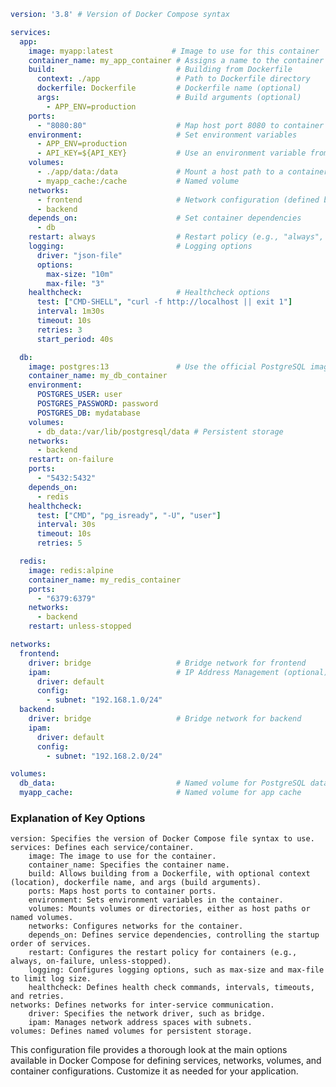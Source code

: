 


```yaml
version: '3.8' # Version of Docker Compose syntax

services:
  app:
    image: myapp:latest             # Image to use for this container
    container_name: my_app_container # Assigns a name to the container
    build:                           # Building from Dockerfile
      context: ./app                 # Path to Dockerfile directory
      dockerfile: Dockerfile         # Dockerfile name (optional)
      args:                          # Build arguments (optional)
        - APP_ENV=production
    ports:
      - "8080:80"                    # Map host port 8080 to container port 80
    environment:                     # Set environment variables
      - APP_ENV=production
      - API_KEY=${API_KEY}           # Use an environment variable from host
    volumes:
      - ./app/data:/data             # Mount a host path to a container path
      - myapp_cache:/cache           # Named volume
    networks:
      - frontend                     # Network configuration (defined below)
      - backend
    depends_on:                      # Set container dependencies
      - db
    restart: always                  # Restart policy (e.g., "always", "on-failure")
    logging:                         # Logging options
      driver: "json-file"
      options:
        max-size: "10m"
        max-file: "3"
    healthcheck:                     # Healthcheck options
      test: ["CMD-SHELL", "curl -f http://localhost || exit 1"]
      interval: 1m30s
      timeout: 10s
      retries: 3
      start_period: 40s

  db:
    image: postgres:13               # Use the official PostgreSQL image
    container_name: my_db_container
    environment:
      POSTGRES_USER: user
      POSTGRES_PASSWORD: password
      POSTGRES_DB: mydatabase
    volumes:
      - db_data:/var/lib/postgresql/data # Persistent storage
    networks:
      - backend
    restart: on-failure
    ports:
      - "5432:5432"
    depends_on:
      - redis
    healthcheck:
      test: ["CMD", "pg_isready", "-U", "user"]
      interval: 30s
      timeout: 10s
      retries: 5

  redis:
    image: redis:alpine
    container_name: my_redis_container
    ports:
      - "6379:6379"
    networks:
      - backend
    restart: unless-stopped

networks:
  frontend:
    driver: bridge                   # Bridge network for frontend
    ipam:                            # IP Address Management (optional)
      driver: default
      config:
        - subnet: "192.168.1.0/24"
  backend:
    driver: bridge                   # Bridge network for backend
    ipam:
      driver: default
      config:
        - subnet: "192.168.2.0/24"

volumes:
  db_data:                           # Named volume for PostgreSQL data
  myapp_cache:                       # Named volume for app cache
``` 

### Explanation of Key Options

    version: Specifies the version of Docker Compose file syntax to use.
    services: Defines each service/container.
        image: The image to use for the container.
        container_name: Specifies the container name.
        build: Allows building from a Dockerfile, with optional context (location), dockerfile name, and args (build arguments).
        ports: Maps host ports to container ports.
        environment: Sets environment variables in the container.
        volumes: Mounts volumes or directories, either as host paths or named volumes.
        networks: Configures networks for the container.
        depends_on: Defines service dependencies, controlling the startup order of services.
        restart: Configures the restart policy for containers (e.g., always, on-failure, unless-stopped).
        logging: Configures logging options, such as max-size and max-file to limit log size.
        healthcheck: Defines health check commands, intervals, timeouts, and retries.
    networks: Defines networks for inter-service communication.
        driver: Specifies the network driver, such as bridge.
        ipam: Manages network address spaces with subnets.
    volumes: Defines named volumes for persistent storage.

This configuration file provides a thorough look at the main options available in Docker Compose for defining services, networks, volumes, and container configurations. Customize it as needed for your application.